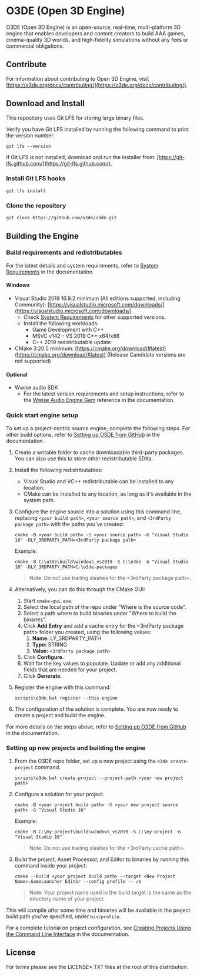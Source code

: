 # O3DE (Open 3D Engine)

O3DE (Open 3D Engine) is an open-source, real-time, multi-platform 3D engine that enables developers and content creators to build AAA games, cinema-quality 3D worlds, and high-fidelity simulations without any fees or commercial obligations.

## Contribute
For information about contributing to Open 3D Engine, visit [https://o3de.org/docs/contributing/](https://o3de.org/docs/contributing/).

## Download and Install

This repository uses Git LFS for storing large binary files.  

Verify you have Git LFS installed by running the following command to print the version number.
```
git lfs --version 
```

If Git LFS is not installed, download and run the installer from: [https://git-lfs.github.com/](https://git-lfs.github.com/).

### Install Git LFS hooks 
```
git lfs install
```


### Clone the repository 

```shell
git clone https://github.com/o3de/o3de.git
```

## Building the Engine

### Build requirements and redistributables

For the latest details and system requirements, refer to [System Requirements](https://o3de.org/docs/welcome-guide/requirements/) in the documentation.

#### Windows

*   Visual Studio 2019 16.9.2 minimum (All editions supported, including Community): [https://visualstudio.microsoft.com/downloads/](https://visualstudio.microsoft.com/downloads/)
    *   Check [System Requirements](https://o3de.org/docs/welcome-guide/requirements/) for other supported versions.
    *   Install the following workloads:
        *   Game Development with C++
        *   MSVC v142 - VS 2019 C++ x64/x86
        *   C++ 2019 redistributable update
*   CMake 3.20.5 minimum: [https://cmake.org/download/#latest](https://cmake.org/download/#latest) (Release Candidate versions are not supported)

#### Optional

*   Wwise audio SDK
    *   For the latest version requirements and setup instructions, refer to the [Wwise Audio Engine Gem](https://o3de.org/docs/user-guide/gems/reference/audio/wwise/audio-engine-wwise/) reference in the documentation.

### Quick start engine setup

To set up a project-centric source engine, complete the following steps. For other build options, refer to [Setting up O3DE from GitHub](https://o3de.org/docs/welcome-guide/setup/setup-from-github/) in the documentation.

1.  Create a writable folder to cache downloadable third-party packages. You can also use this to store other redistributable SDKs.
    
1.  Install the following redistributables:
    - Visual Studio and VC++ redistributable can be installed to any location.
    - CMake can be installed to any location, as long as it's available in the system path.

1.  Configure the engine source into a solution using this command line, replacing `<your build path>`, `<your source path>`, and `<3rdParty package path>` with the paths you've created:
    ```
    cmake -B <your build path> -S <your source path> -G "Visual Studio 16" -DLY_3RDPARTY_PATH=<3rdParty package path>
    ```
    
    Example:
    ```
    cmake -B C:\o3de\build\windows_vs2019 -S C:\o3de -G "Visual Studio 16" -DLY_3RDPARTY_PATH=C:\o3de-packages
    ```
    
    > Note:  Do not use trailing slashes for the <3rdParty package path>.

1.  Alternatively, you can do this through the CMake GUI:
    
    1.  Start `cmake-gui.exe`.
    1.  Select the local path of the repo under "Where is the source code".
    1.  Select a path where to build binaries under "Where to build the binaries".
    1.  Click **Add Entry** and add a cache entry for the <3rdParty package path> folder you created, using the following values:
        1.  **Name:** LY_3RDPARTY_PATH
        1.  **Type:** STRING
        1.  **Value:** `<3rdParty package path>`
    1.  Click **Configure**.
    1.  Wait for the key values to populate. Update or add any additional fields that are needed for your project.
    1.  Click **Generate**.
    
1.  Register the engine with this command:
    ```
    scripts\o3de.bat register --this-engine
    ```

1.  The configuration of the solution is complete. You are now ready to create a project and build the engine.

For more details on the steps above, refer to [Setting up O3DE from GitHub](https://o3de.org/docs/welcome-guide/setup/setup-from-github/) in the documentation.

### Setting up new projects and building the engine

1. From the O3DE repo folder, set up a new project using the `o3de create-project` command.
    ```
    scripts\o3de.bat create-project --project-path <your new project path>
    ```

1. Configure a solution for your project.
    ```
    cmake -B <your project build path> -S <your new project source path> -G "Visual Studio 16"
    ```

    Example:
    ```
    cmake -B C:\my-project\build\windows_vs2019 -S C:\my-project -G "Visual Studio 16"
    ```
    
    > Note:  Do not use trailing slashes for the <3rdParty cache path>.

1. Build the project, Asset Processor, and Editor to binaries by running this command inside your project:
    ```
    cmake --build <your project build path> --target <New Project Name>.GameLauncher Editor --config profile -- /m
    ```
    
    > Note: Your project name used in the build target is the same as the directory name of your project.

This will compile after some time and binaries will be available in the project build path you've specified, under `bin/profile`.

For a complete tutorial on project configuration, see [Creating Projects Using the Command Line Interface](https://o3de.org/docs/welcome-guide/create/creating-projects-using-cli/) in the documentation.

## License

For terms please see the LICENSE*.TXT files at the root of this distribution.
